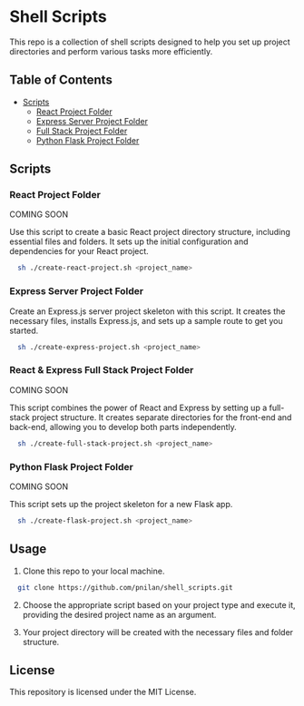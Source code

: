 # Shell Scripts

This repo is a collection of shell scripts designed to help you set up project directories and perform various tasks more efficiently.

## Table of Contents

- [Scripts](#scripts)
  - [React Project Folder](#react-project-folder)
  - [Express Server Project Folder](#express-server-project-folder)
  - [Full Stack Project Folder](#full-stack-project-folder)
  - [Python Flask Project Folder](#python-flask-project-folder)

## Scripts

### React Project Folder

COMING SOON

Use this script to create a basic React project directory structure, including essential files and folders. It sets up the initial configuration and dependencies for your React project.

```bash
  sh ./create-react-project.sh <project_name>
```

### Express Server Project Folder

Create an Express.js server project skeleton with this script. It creates the necessary files, installs Express.js, and sets up a sample route to get you started.

```bash
  sh ./create-express-project.sh <project_name>
```

### React & Express Full Stack Project Folder

COMING SOON

This script combines the power of React and Express by setting up a full-stack project structure. It creates separate directories for the front-end and back-end, allowing you to develop both parts independently.

```bash
  sh ./create-full-stack-project.sh <project_name>
```

### Python Flask Project Folder

COMING SOON

This script sets up the project skeleton for a new Flask app.

```bash
  sh ./create-flask-project.sh <project_name>
```

## Usage

1. Clone this repo to your local machine.

```bash
  git clone https://github.com/pnilan/shell_scripts.git
```

2. Choose the appropriate script based on your project type and execute it, providing the desired project name as an argument.

3. Your project directory will be created with the necessary files and folder structure.

## License

This repository is licensed under the MIT License.